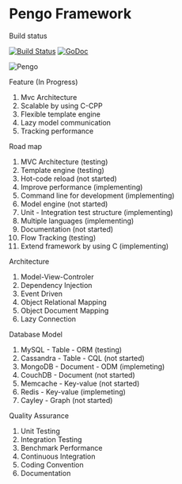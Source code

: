 # Pengo Framework

Build status

[![Build Status](https://travis-ci.org/penlook/pengo.svg)](https://travis-ci.org/penlook/pengo)
[![GoDoc](https://godoc.org/github.com/penlook/pengo?status.svg)](https://godoc.org/github.com/penlook/pengo)

![Pengo](http://s16.postimg.org/g7no9g5k5/Capture.png)


Feature (In Progress)

1. Mvc Architecture
2. Scalable by using C-CPP
3. Flexible template engine
4. Lazy model communication
5. Tracking performance

Road map

1. MVC Architecture (testing)
2. Template engine (testing)
3. Hot-code reload (not started)
4. Improve performance (implementing)
5. Command line for development (implementing)
6. Model engine (not started)
7. Unit - Integration test structure (implementing)
8. Multiple languages (implementing)
9. Documentation (not started)
10. Flow Tracking (testing)
11. Extend framework by using C (implementing)

Architecture

1. Model-View-Controler
2. Dependency Injection
3. Event Driven
4. Object Relational Mapping
5. Object Document Mapping
6. Lazy Connection

Database Model

1. MySQL      -   Table      - ORM  (testing)
2. Cassandra  -   Table      - CQL  (not started)
3. MongoDB    -   Document   - ODM  (implemeting)
4. CouchDB    -   Document          (not started)
5. Memcache   -   Key-value         (not started)
4. Redis      -   Key-value         (implemeting)
5. Cayley     -   Graph             (not started)

Quality Assurance

1. Unit Testing
2. Integration Testing
3. Benchmark Performance
2. Continuous Integration
3. Coding Convention
4. Documentation


